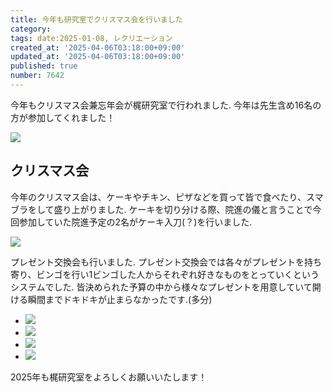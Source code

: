 ```yaml
---
title: 今年も研究室でクリスマス会を行いました
category:
tags: date:2025-01-08, レクリエーション
created_at: '2025-04-06T03:18:00+09:00'
updated_at: '2025-04-06T03:18:00+09:00'
published: true
number: 7642
---
```



今年もクリスマス会兼忘年会が梶研究室で行われました.
今年は先生含め16名の方が参加してくれました！


<img src="https://img.esa.io/uploads/production/attachments/13979/2025/04/06/148142/d99f5870-1b67-496d-a4ef-62b36ef4acff.webp" loading='lazy' /><br>

## クリスマス会
今年のクリスマス会は、ケーキやチキン、ピザなどを買って皆で食べたり、スマブラをして盛り上がりました.
ケーキを切り分ける際、院進の儀と言うことで今回参加していた院進予定の2名がケーキ入刀(？)を行いました.

<img src="https://img.esa.io/uploads/production/attachments/13979/2025/04/06/148142/e5577f74-9330-4905-93bb-9959692876fb.webp" loading='lazy' /><br>


プレゼント交換会も行いました.
プレゼント交換会では各々がプレゼントを持ち寄り、ビンゴを行い1ビンゴした人からそれぞれ好きなものをとっていくというシステムでした.
皆決められた予算の中から様々なプレゼントを用意していて開ける瞬間までドキドキが止まらなかったです.(多分)

<div class="img-container">
    <ul class="slider">
		 <li><img src="https://img.esa.io/uploads/production/attachments/13979/2025/04/06/148142/84adbacb-30b2-4e98-8e57-116e87d16277.webp"  loading='lazy' /></li>
		 <li><img src="https://img.esa.io/uploads/production/attachments/13979/2025/04/06/148142/d26dd693-0ceb-45eb-bc71-b962456833b0.webp"  loading='lazy' /></li>
		 <li><img src="https://img.esa.io/uploads/production/attachments/13979/2025/04/06/148142/6796dff9-3e71-463b-baa3-b6019e04428b.webp"  loading='lazy' /></li>
		 <li><img src="https://img.esa.io/uploads/production/attachments/13979/2025/04/06/148142/f54af4bf-105d-4475-9a4f-2cd43990fe49.webp"  loading='lazy' /></li>
    </ul>
</div>
2025年も梶研究室をよろしくお願いいたします！



